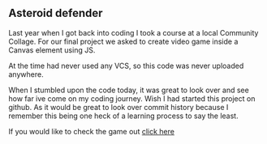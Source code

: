 ## Asteroid defender

Last year when I got back into coding I took a course at a local Community Collage. For our final project we asked to create video game inside a Canvas element using JS. 

At the time had never used any VCS, so this code was never uploaded anywhere.

When I stumbled upon the code today, it was great to look over and see how far ive come on my coding journey.  Wish I had started this project on github. As it would be great to look over commit history because I remember this being one heck of a learning process to say the least. 


If you would like to check the game out 
[click here](https://tmeyer01.github.io/AsteroidDefender/)